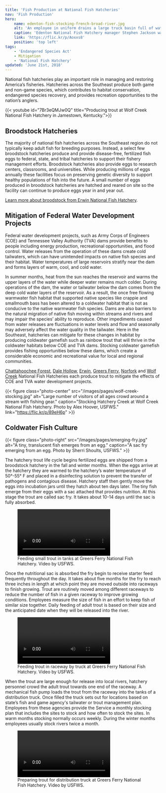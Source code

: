 ```yaml
---
title: 'Fish Production at National Fish Hatcheries'
nav: 'Fish Production'
hero:
    name: edenton-fish-stocking-french-broad-river.jpg
    alt: 'An employee in uniform drains a large truck basin full of water and fish into a river.'
    caption: 'Edenton National Fish Hatchery manager Stephen Jackson watches lake sturgeon flow into the French Broad River. Photo, USFWS.'
    link: 'https://flic.kr/p/Aoxxs8'
    position: 'top left'
tags:
    - 'Endangered Species Act'
    - Mitigation
    - 'National Fish Hatchery'
updated: 'June 21st, 2018'
---
```


National fish hatcheries play an important role in managing and restoring America’s fisheries. Hatcheries across the Southeast produce both game and non-game species, which contributes to habitat conservation, endangered species recovery, and provides recreation opportunities to the nation’s anglers.

{{< youtube id="7Br3eQMJw0Q" title="Producing trout at Wolf Creek National Fish Hatchery in Jamestown, Kentucky.">}}

## Broodstock Hatcheries

The majority of national fish hatcheries across the Southeast region do not typically keep adult fish for breeding purposes. Instead, a select few broodstock hatcheries produce and provide disease-free, fertilized fish eggs to federal, state, and tribal hatcheries to support their fishery management efforts. Broodstock hatcheries also provide eggs to research centers, classrooms, and universities. While producing millions of eggs annually these facilities focus on preserving genetic diversity to support healthy populations of fish into the future. A small number of eggs produced in broodstock hatcheries are hatched and reared on site so the facility can continue to produce eggs year in and year out.

[Learn more about broodstock from Erwin National Fish Hatchery](https://www.fws.gov/erwin/aboutus.html).

## Mitigation of Federal Water Development Projects

Federal water development projects, such as Army Corps of Engineers (COE) and Tennessee Valley Authority (TVA) dams provide benefits to people including energy production, recreational opportunities, and flood control. Water releases from the operation of these dams create cold tailwaters, which can have unintended impacts on native fish species and their habitat. Water temperatures of large reservoirs stratify near the dam and forms layers of warm, cool, and cold water.

In summer months, heat from the sun reaches the reservoir and warms the upper layers of the water while deeper water remains much colder. During operations of the dam, the water or tailwater below the dam comes from the deep cold water layers of the reservoir. As a result, the once free flowing warmwater fish habitat that supported native species like crappie and smallmouth bass has been altered to a coldwater habitat that is not as conducive to the native warmwater fish species. Dams are also barriers to the natural migration of native fish moving within streams and rivers and may impair the species’ ability to reproduce. Other impediments caused from water releases are fluctuations in water levels and flow and seasonally may adversely affect the water quality in the tailwater. Here in the Southeast, hatcheries can mitigate for these changes in habitat by producing coldwater gamefish such as rainbow trout that will thrive in the coldwater habitats below COE and TVA dams. Stocking coldwater gamefish provides fishing opportunities below these dams, which create a considerable economic and recreational value for local and regional communities.

[Chattahoochee Forest](https://www.fws.gov/chattahoocheeforest/), [Dale Hollow](https://www.fws.gov/dalehollow/), [Erwin](https://www.fws.gov/erwin/), [Greers Ferry](https://www.fws.gov/greersferry/), [Norfork](https://www.fws.gov/wolfcreek/) and [Wolf Creek](https://www.fws.gov/wolfcreek/) National Fish Hatcheries each produce trout to mitigate the effects of COE and TVA water development projects.

{{< figure class="photo-center" src="/images/pages/wolf-creek-stocking.jpg" alt="Large number of visitors of all ages crowd around a stream with fishing gear." caption="Stocking Hatchery Creek at Wolf Creek National Fish Hatchery. Photo by Alex Hoover, USFWS." link="https://flic.kr/p/89eH6p" >}}

## Coldwater Fish Culture

{{< figure class="photo-right" src="/images/pages/emerging-fry.jpg" alt="A tiny, translucent fish emerges from an egg." caption="A sac fry emerging from an egg. Photo by Sherri Shoults, USFWS." >}}

The hatchery trout life cycle begins fertilized eggs are shipped from a broodstock hatchery in the fall and winter months. When the eggs arrive at the hatchery they are warmed to the hatchery’s water temperature of 50°-55° F and placed in a disinfecting solution to prevent the transfer of pathogens and contagious disease. Hatchery staff then gently move the eggs into incubation jars until they hatch about ten days later. The tiny fish emerge from their eggs with a sac attached that provides nutrition. At this stage the trout are called sac fry. It takes about 10-14 days until the sac is fully absorbed.

<figure class="photo-center">
  <video src="/video/greers-ferry-hatchery-feeding-small-trout-in-tanks.mp4" controls="true" preload="metadata">
    <p>Sorry, your browser doesn't support embedded videos, but don't worry, you can <a href="/video/greers-ferry-hatchery-feeding-small-trout-in-tanks.mp4" download>download it</a> and watch it with your favorite video player!</p>
  </video>
  <figcaption>Feeding small trout in tanks at Greers Ferry National Fish Hatchery. Video by USFWS.</figcaption>
</figure>

Once the nutritional sac is absorbed the fry begin to receive starter feed frequently throughout the day. It takes about five months for the fry to reach three inches in length at which point they are moved outside into raceways to finish growing. Trout are routinely moved among different raceways to reduce the number of fish in a given raceway to improve growing conditions. Employees measure the size of fish in an effort to keep fish of similar size together. Daily feeding of adult trout is based on their size and the anticipated date when they will be released into the river.

<figure class="photo-center">
  <video src="/video/greers-ferry-hatchery-truck-feeding.mp4" controls="true" preload="metadata">
    <p>Sorry, your browser doesn't support embedded videos, but don't worry, you can <a href="/video/greers-ferry-hatchery-truck-feeding.mp4" download>download it</a> and watch it with your favorite video player!</p>
  </video>
  <figcaption>Feeding trout in raceway by truck at Greers Ferry National Fish Hatchery. Video by USFWS.</figcaption>
</figure>

When the trout are large enough for release into local rivers, hatchery personnel crowd the adult trout towards one end of the raceway. A mechanical fish pump loads the trout from the raceway into the tanks of a distribution truck. Once filled the truck sets out for locations based on state’s fish and game agency's tailwater or trout management plan. Employees from these agencies provide the Service a monthly stocking plan that includes the sites to stock and how often to stock the sites. In warm months stocking normally occurs weekly. During the winter months employees usually stock rivers twice a month.

<figure class="photo-center">
  <video src="/video/greers-ferry-hatchery-crowding-trout-for-loading.mp4" controls="true" preload="metadata">
    <p>Sorry, your browser doesn't support embedded videos, but don't worry, you can <a href="/video/greers-ferry-hatchery-crowding-trout-for-loading.mp4" download>download it</a> and watch it with your favorite video player!</p>
  </video>
  <figcaption>Preparing trout for distribution truck at Greers Ferry National Fish Hatchery. Video by USFWS.</figcaption>
</figure>
